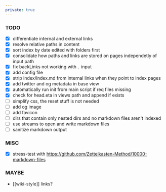 ```yaml
---
private: true
---
```


### TODO

- [x] differentiate internal and external links
- [x] resolve relative paths in content
- [x] sort index by date edited with folders first
- [x] consolidate how paths and links are stored on pages independetly of input
      path
- [x] fix backLinks not working with `.` input
- [x] add config file
- [x] strip index/index.md from internal links when they point to index pages
- [x] add twitter and og metadata in base view
- [x] automatically run init from main script if req files missing
- [x] check for head.eta in views path and append if exists
- [ ] simplify css, the reset stuff is not needed
- [ ] add og image
- [ ] add favicon
- [ ] dirs that contain only nested dirs and no markdown files aren't indexed
- [ ] use streams to open and write markdown files
- [ ] sanitize markdown output

### MISC

- [x] stress-test with
      https://github.com/Zettelkasten-Method/10000-markdown-files

### MAYBE

- [[wiki-style]] links?
